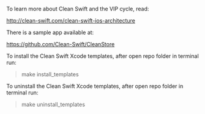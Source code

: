 To learn more about Clean Swift and the VIP cycle, read:

http://clean-swift.com/clean-swift-ios-architecture

There is a sample app available at:

https://github.com/Clean-Swift/CleanStore

To install the Clean Swift Xcode templates, after open repo folder in terminal run:

> make install_templates

To uninstall the Clean Swift Xcode templates, after open repo folder in terminal run:

> make uninstall_templates

